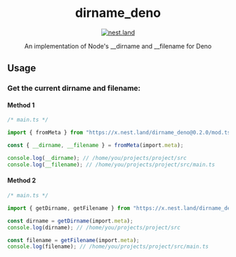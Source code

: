 <div align="center">
  <h1 align="center">dirname_deno</h1>
  <p align="center"><a href="https://nest.land/package/dirname_deno"><img src="https://nest.land/badge-large.svg" alt="nest.land"></a></p>
  <p align="center">An implementation of Node's __dirname and __filename for Deno</p>
</div>

## Usage

### Get the current dirname and filename:

#### Method 1

```ts
/* main.ts */

import { fromMeta } from "https://x.nest.land/dirname_deno@0.2.0/mod.ts";

const { __dirname, __filename } = fromMeta(import.meta);

console.log(__dirname); // /home/you/projects/project/src
console.log(__filename); // /home/you/projects/project/src/main.ts
```

#### Method 2

```ts
/* main.ts */

import { getDirname, getFilename } from "https://x.nest.land/dirname_deno@0.2.0/mod.ts";

const dirname = getDirname(import.meta);
console.log(dirname); // /home/you/projects/project/src

const filename = getFilename(import.meta);
console.log(filename); // /home/you/projects/project/src/main.ts
```
